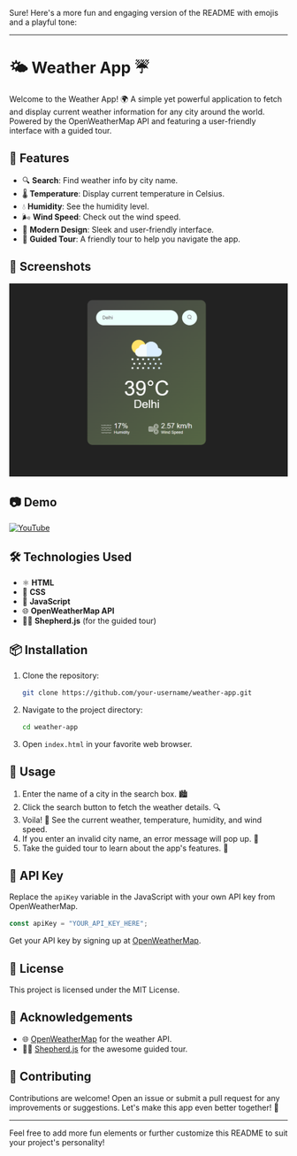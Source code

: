 Sure! Here's a more fun and engaging version of the README with emojis and a playful tone:

---

# 🌤️ Weather App ☔

Welcome to the Weather App! 🌍 A simple yet powerful application to fetch and display current weather information for any city around the world. Powered by the OpenWeatherMap API and featuring a user-friendly interface with a guided tour.

## 🌟 Features

- 🔍 **Search**: Find weather info by city name.
- 🌡️ **Temperature**: Display current temperature in Celsius.
- 💧 **Humidity**: See the humidity level.
- 🌬️ **Wind Speed**: Check out the wind speed.
- 🎨 **Modern Design**: Sleek and user-friendly interface.
- 🚀 **Guided Tour**: A friendly tour to help you navigate the app.

## 📸 Screenshots

![Weather App Screenshot](images/Screenshot.png)

## 📷 Demo

[![YouTube](https://img.youtube.com/vi/vjH1UGa8CmA/maxresdefault.jpg)](https://www.youtube.com/watch?v=vjH1UGa8CmA)

## 🛠️ Technologies Used

- ⚛️ **HTML**
- 🎨 **CSS**
- 📜 **JavaScript**
- 🌐 **OpenWeatherMap API**
- 🧙‍♂️ **Shepherd.js** (for the guided tour)

## 📦 Installation

1. Clone the repository:
    ```bash
    git clone https://github.com/your-username/weather-app.git
    ```
2. Navigate to the project directory:
    ```bash
    cd weather-app
    ```
3. Open `index.html` in your favorite web browser.

## 🚀 Usage

1. Enter the name of a city in the search box. 🏙️
2. Click the search button to fetch the weather details. 🔍
3. Voila! 🌟 See the current weather, temperature, humidity, and wind speed.
4. If you enter an invalid city name, an error message will pop up. 🚫
5. Take the guided tour to learn about the app's features. 🎉

## 🔑 API Key

Replace the `apiKey` variable in the JavaScript with your own API key from OpenWeatherMap.

```javascript
const apiKey = "YOUR_API_KEY_HERE";
```

Get your API key by signing up at [OpenWeatherMap](https://home.openweathermap.org/users/sign_up).

## 📜 License

This project is licensed under the MIT License.

## 🙌 Acknowledgements

- 🌐 [OpenWeatherMap](https://openweathermap.org/) for the weather API.
- 🧙‍♂️ [Shepherd.js](https://shepherdjs.dev/) for the awesome guided tour.

## 🤝 Contributing

Contributions are welcome! Open an issue or submit a pull request for any improvements or suggestions. Let's make this app even better together! 🌟

---

Feel free to add more fun elements or further customize this README to suit your project's personality!
